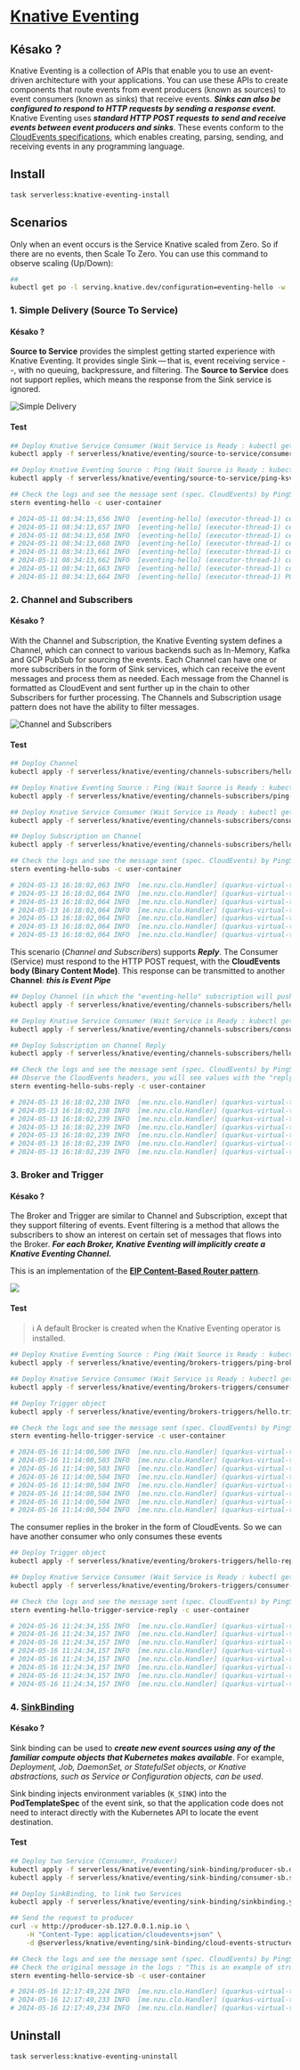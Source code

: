 # [Knative Eventing][knative-eventing-doc]

## Késako ?

Knative Eventing is a collection of APIs that enable you to use an event-driven architecture with your applications. You can use these APIs to create components that route events from event producers (known as sources) to event consumers (known as sinks) that receive events. ***Sinks can also be configured to respond to HTTP requests by sending a response event.***
Knative Eventing uses ***standard HTTP POST requests to send and receive events between event producers and sinks***. These events conform to the [CloudEvents specifications][cloudevents-specifications], which enables creating, parsing, sending, and receiving events in any programming language.

## Install

```bash
task serverless:knative-eventing-install
```

## Scenarios

Only when an event occurs is the Service Knative scaled from Zero. So if there are no events, then Scale To Zero. You can use this command to observe scaling (Up/Down):

```bash
##
kubectl get po -l serving.knative.dev/configuration=eventing-hello -w
```

### 1. Simple Delivery (Source To Service)

#### Késako ?

**Source to Service** provides the simplest getting started experience with Knative Eventing. It provides single Sink — that is, event receiving service --, with no queuing, backpressure, and filtering. The **Source to Service** does not support replies, which means the response from the Sink service is ignored.

![Simple Delivery](../../images/knative-source-sink.png)

#### Test

```bash
## Deploy Knative Service Consumer (Wait Service is Ready : kubectl get ksvc)
kubectl apply -f serverless/knative/eventing/source-to-service/consumer.service.yml

## Deploy Knative Eventing Source : Ping (Wait Source is Ready : kubectl get pingsources)
kubectl apply -f serverless/knative/eventing/source-to-service/ping-ksvc.source.yml

## Check the logs and see the message sent (spec. CloudEvents) by PingSource
stern eventing-hello -c user-container

# 2024-05-11 08:34:13,656 INFO  [eventing-hello] (executor-thread-1) ce-id=ffd53eae-8ca9-4ae9-bb19-857aa889f66d
# 2024-05-11 08:34:13,657 INFO  [eventing-hello] (executor-thread-1) ce-source=/apis/v1/namespaces/default/pingsources/# eventing-hello-ping-source
# 2024-05-11 08:34:13,658 INFO  [eventing-hello] (executor-thread-1) ce-specversion=1.0
# 2024-05-11 08:34:13,660 INFO  [eventing-hello] (executor-thread-1) ce-time=2024-05-11T08:34:00.285888925Z
# 2024-05-11 08:34:13,661 INFO  [eventing-hello] (executor-thread-1) ce-type=dev.knative.sources.ping
# 2024-05-11 08:34:13,662 INFO  [eventing-hello] (executor-thread-1) content-type=null
# 2024-05-11 08:34:13,663 INFO  [eventing-hello] (executor-thread-1) content-length=48
# 2024-05-11 08:34:13,664 INFO  [eventing-hello] (executor-thread-1) POST:{"message": "Thanks for doing Knative Tutorial"}
```

### 2. Channel and Subscribers

#### Késako ?

With the Channel and Subscription, the Knative Eventing system defines a Channel, which can connect to various backends such as In-Memory, Kafka and GCP PubSub for sourcing the events. Each Channel can have one or more subscribers in the form of Sink services, which can receive the event messages and process them as needed. Each message from the Channel is formatted as CloudEvent and sent further up in the chain to other Subscribers for further processing. The Channels and Subscription usage pattern does not have the ability to filter messages.

![Channel and Subscribers](../../images/knative-channels-subs.png)

#### Test

```bash
## Deploy Channel
kubectl apply -f serverless/knative/eventing/channels-subscribers/hello.channel.yml

## Deploy Knative Eventing Source : Ping (Wait Source is Ready : kubectl get pingsources)
kubectl apply -f serverless/knative/eventing/channels-subscribers/ping-channel.source.yml

## Deploy Knative Service Consumer (Wait Service is Ready : kubectl get ksvc)
kubectl apply -f serverless/knative/eventing/channels-subscribers/consumer-subs.service.yml

## Deploy Subscription on Channel
kubectl apply -f serverless/knative/eventing/channels-subscribers/hello.subscription.yml

## Check the logs and see the message sent (spec. CloudEvents) by PingSource
stern eventing-hello-subs -c user-container

# 2024-05-13 16:18:02,063 INFO  [me.nzu.clo.Handler] (quarkus-virtual-thread-0) CloudEvents : Binary Content mode
# 2024-05-13 16:18:02,064 INFO  [me.nzu.clo.Handler] (quarkus-virtual-thread-0) ce-id=b4736812-5976-492a-ad02-fbae65ac9ab7
# 2024-05-13 16:18:02,064 INFO  [me.nzu.clo.Handler] (quarkus-virtual-thread-0) ce-source=/apis/v1/namespaces/default/pingsources/event-greeter-ping-source
# 2024-05-13 16:18:02,064 INFO  [me.nzu.clo.Handler] (quarkus-virtual-thread-0) ce-specversion=1.0
# 2024-05-13 16:18:02,064 INFO  [me.nzu.clo.Handler] (quarkus-virtual-thread-0) ce-type=dev.knative.sources.ping
# 2024-05-13 16:18:02,064 INFO  [me.nzu.clo.Handler] (quarkus-virtual-thread-0) Content-Type=null
# 2024-05-13 16:18:02,064 INFO  [me.nzu.clo.Handler] (quarkus-virtual-thread-0) Revcieve Event : CloudEvent{ ...
```

This scenario (*Channel and Subscribers*) supports ***Reply***. The Consumer (Service) must respond to the HTTP POST request, with the **CloudEvents body (Binary Content Mode)**. This response can be transmitted to another **Channel**: ***this is Event Pipe***

```bash
## Deploy Channel (in which the "eventing-hello" subscription will push the Reply of its consumer)
kubectl apply -f serverless/knative/eventing/channels-subscribers/hello-reply.channel.yml

## Deploy Knative Service Consumer (Wait Service is Ready : kubectl get ksvc)
kubectl apply -f serverless/knative/eventing/channels-subscribers/consumer-subs-reply.service.yml

## Deploy Subscription on Channel Reply
kubectl apply -f serverless/knative/eventing/channels-subscribers/hello-reply.subscription.yml

## Check the logs and see the message sent (spec. CloudEvents) by PingSource
## Observe the CloudEvents headers, you will see values with the "reply"
stern eventing-hello-subs-reply -c user-container

# 2024-05-13 16:18:02,238 INFO  [me.nzu.clo.Handler] (quarkus-virtual-thread-0) CloudEvents : Binary Content mode
# 2024-05-13 16:18:02,238 INFO  [me.nzu.clo.Handler] (quarkus-virtual-thread-0) ce-id=4a25f802-2c92-437d-b439-9ed13ece12eb
# 2024-05-13 16:18:02,239 INFO  [me.nzu.clo.Handler] (quarkus-virtual-thread-0) ce-source=/events/example/reply
# 2024-05-13 16:18:02,239 INFO  [me.nzu.clo.Handler] (quarkus-virtual-thread-0) ce-specversion=1.0
# 2024-05-13 16:18:02,239 INFO  [me.nzu.clo.Handler] (quarkus-virtual-thread-0) ce-type=me.nzuguem.cloudevents.example.reply
# 2024-05-13 16:18:02,239 INFO  [me.nzu.clo.Handler] (quarkus-virtual-thread-0) Content-Type=application/json
# 2024-05-13 16:18:02,239 INFO  [me.nzu.clo.Handler] (quarkus-virtual-thread-0) Revcieve Event : CloudEvent{ ...
```

### 3. Broker and Trigger

#### Késako ?

The Broker and Trigger are similar to Channel and Subscription, except that they support filtering of events. Event filtering is a method that allows the subscribers to show an interest on certain set of messages that flows into the Broker. ***For each Broker, Knative Eventing will implicitly create a Knative Eventing Channel.***

This is an implementation of the **[EIP Content-Based Router pattern][eip-content-based-router]**.

![](../../images/brokers-triggers.png)

#### Test

> ℹ️ A default Brocker is created when the Knative Eventing operator is installed.

```bash
## Deploy Knative Eventing Source : Ping (Wait Source is Ready : kubectl get pingsources)
kubectl apply -f serverless/knative/eventing/brokers-triggers/ping-broker.source.yml

## Deploy Knative Service Consumer (Wait Service is Ready : kubectl get ksvc)
kubectl apply -f serverless/knative/eventing/brokers-triggers/consumer-trigger.service.yml

## Deploy Trigger object
kubectl apply -f serverless/knative/eventing/brokers-triggers/hello.trigger.yml

## Check the logs and see the message sent (spec. CloudEvents) by PingSource
stern eventing-hello-trigger-service -c user-container

# 2024-05-16 11:14:00,500 INFO  [me.nzu.clo.Handler] (quarkus-virtual-thread-0) Revcieve Event ID : 35e7a8f5-af86-473b-bbac-2ff685fec638
# 2024-05-16 11:14:00,503 INFO  [me.nzu.clo.Handler] (quarkus-virtual-thread-0) CloudEvents : Binary Content mode
# 2024-05-16 11:14:00,503 INFO  [me.nzu.clo.Handler] (quarkus-virtual-thread-0) ce-id=35e7a8f5-af86-473b-bbac-2ff685fec638
# 2024-05-16 11:14:00,504 INFO  [me.nzu.clo.Handler] (quarkus-virtual-thread-0) ce-source=/apis/v1/namespaces/default/pingsources/eventing-hello-ping-source-broker
# 2024-05-16 11:14:00,504 INFO  [me.nzu.clo.Handler] (quarkus-virtual-thread-0) ce-specversion=1.0
# 2024-05-16 11:14:00,504 INFO  [me.nzu.clo.Handler] (quarkus-virtual-thread-0) ce-type=dev.knative.sources.ping
# 2024-05-16 11:14:00,504 INFO  [me.nzu.clo.Handler] (quarkus-virtual-thread-0) Content-Type=null
# 2024-05-16 11:14:00,504 INFO  [me.nzu.clo.Handler] (quarkus-virtual-thread-0) Revcieve Event : CloudEvent{
```

The consumer replies in the broker in the form of CloudEvents. So we can have another consumer who only consumes these events

```bash
## Deploy Trigger object
kubectl apply -f serverless/knative/eventing/brokers-triggers/hello-reply.trigger.yml

## Deploy Knative Service Consumer (Wait Service is Ready : kubectl get ksvc)
kubectl apply -f serverless/knative/eventing/brokers-triggers/consumer-trigger-reply.service.yml

## Check the logs and see the message sent (spec. CloudEvents) by PingSource
stern eventing-hello-trigger-service-reply -c user-container

# 2024-05-16 11:24:34,155 INFO  [me.nzu.clo.Handler] (quarkus-virtual-thread-261) Revcieve Event ID : d075ed48-20e6-4806-828a-139195195aa4
# 2024-05-16 11:24:34,157 INFO  [me.nzu.clo.Handler] (quarkus-virtual-thread-261) CloudEvents : Binary Content mode
# 2024-05-16 11:24:34,157 INFO  [me.nzu.clo.Handler] (quarkus-virtual-thread-261) ce-id=d075ed48-20e6-4806-828a-139195195aa4
# 2024-05-16 11:24:34,157 INFO  [me.nzu.clo.Handler] (quarkus-virtual-thread-261) ce-source=/events/example/reply
# 2024-05-16 11:24:34,157 INFO  [me.nzu.clo.Handler] (quarkus-virtual-thread-261) ce-specversion=1.0
# 2024-05-16 11:24:34,157 INFO  [me.nzu.clo.Handler] (quarkus-virtual-thread-261) ce-type=me.nzuguem.cloudevents.example.reply
# 2024-05-16 11:24:34,157 INFO  [me.nzu.clo.Handler] (quarkus-virtual-thread-261) Content-Type=application/json
# 2024-05-16 11:24:34,157 INFO  [me.nzu.clo.Handler] (quarkus-virtual-thread-261) Revcieve Event : CloudEvent{
```

### 4. [SinkBinding][sinkbinding-doc]

#### Késako ?

Sink binding can be used to ***create new event sources using any of the familiar compute objects that Kubernetes makes available***. For example, *Deployment, Job, DaemonSet, or StatefulSet objects, or Knative abstractions, such as Service or Configuration objects, can be used*.

Sink binding injects environment variables (`K_SINK`) into the **PodTemplateSpec** of the event sink, so that the application code does not need to interact directly with the Kubernetes API to locate the event destination.

#### Test

```bash
## Deploy two Service (Consumer, Producer)
kubectl apply -f serverless/knative/eventing/sink-binding/producer-sb.deploy.yml
kubectl apply -f serverless/knative/eventing/sink-binding/consumer-sb.service.yml

## Deploy SinkBinding, to link two Services
kubectl apply -f serverless/knative/eventing/sink-binding/sinkbinding.yml

## Send the request to producer
curl -v http://producer-sb.127.0.0.1.nip.io \
    -H "Content-Type: application/cloudevents+json" \
    -d @serverless/knative/eventing/sink-binding/cloud-events-structured.example.json

## Check the logs and see the message sent (spec. CloudEvents) by PingSource
## Check the original message in the logs : "This is an example of structured Content Mode"
stern eventing-hello-service-sb -c user-container

# 2024-05-16 12:17:49,224 INFO  [me.nzu.clo.Handler] (quarkus-virtual-thread-0) Revcieve Event ID : 1e997d37-6f62-47a2-93a1-3cfa8a6cb571
# 2024-05-16 12:17:49,233 INFO  [me.nzu.clo.Handler] (quarkus-virtual-thread-0) CloudEvents : Structured Content mode
# 2024-05-16 12:17:49,234 INFO  [me.nzu.clo.Handler] (quarkus-virtual-thread-0) Revcieve Event : CloudEvent{id='1e997d37-6f62-47a2-93a1-3cfa8a6cb571', source=/events/example/reply, type='me.nzuguem.cloudevents.example.reply', datacontenttype='application/json', subject='reply', data=JsonCloudEventData{node={"message":"This is an example of structured Content Mode"}}, extensions={}}
```

## Uninstall

```bash
task serverless:knative-eventing-uninstall
```

<!-- Links -->
[knative-eventing-doc]: https://knative.dev/docs/eventing/
[cloudevents-specifications]: https://cloudevents.io/
[eip-content-based-router]: https://www.enterpriseintegrationpatterns.com/patterns/messaging/ContentBasedRouter.html
[sinkbinding-doc]: https://knative.dev/docs/eventing/custom-event-source/sinkbinding/
